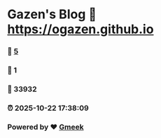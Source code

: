 # Gazen's Blog :link: https://ogazen.github.io 
### :page_facing_up: [5](https://ogazen.github.io/tag.html) 
### :speech_balloon: 1 
### :hibiscus: 33932 
### :alarm_clock: 2025-10-22 17:38:09 
### Powered by :heart: [Gmeek](https://github.com/Meekdai/Gmeek)
